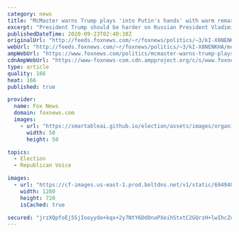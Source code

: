 ```yaml
---
category: news
title: "McMaster warns Trump plays 'into Putin's hands' with warm remarks about Russian president"
excerpt: "President Trump should be harder on Russian President Vladimir Putin in his public statements, former National Security Adviser H.R. McMaster argued on \"The Story\" Tuesday."
publishedDateTime: 2020-09-23T02:40:38Z
originalUrl: "http://feeds.foxnews.com/~r/foxnews/politics/~3/kI-X8NENKHA/mcmaster-warns-trump-plays-into-putin-hands"
webUrl: "http://feeds.foxnews.com/~r/foxnews/politics/~3/kI-X8NENKHA/mcmaster-warns-trump-plays-into-putin-hands"
ampWebUrl: "https://www.foxnews.com/politics/mcmaster-warns-trump-plays-into-putin-hands.amp"
cdnAmpWebUrl: "https://www-foxnews-com.cdn.ampproject.org/c/s/www.foxnews.com/politics/mcmaster-warns-trump-plays-into-putin-hands.amp"
type: article
quality: 166
heat: 166
published: true

provider:
  name: Fox News
  domain: foxnews.com
  images:
    - url: "https://smartableai.github.io/election/assets/images/organizations/foxnews.com-50x50.jpg"
      width: 50
      height: 50

topics:
  - Election
  - Republican Voice

images:
  - url: "https://cf-images.us-east-1.prod.boltdns.net/v1/static/694940094001/6c9ceb60-41d9-456c-be89-433c3511b967/b92bb690-5cc8-4e67-9aff-5bd0f7cb0f11/1280x720/match/image.jpg"
    width: 1280
    height: 720
    isCached: true

secured: "jrzXQpfoEj5SjIooyydo+kqx+2y7NtY6DdOnaPXeihStxtC2GQrzH+lwIhcZuCglkgXK6SulrtimsfNzW6qqsalXGHMWf/iEgkpfjgyoBQisCHIOTYx6pYrZgNicgW6r9cI2L4kLsdtOdNQg/aF3zvCkHUUUxdygguVf6q3XSI+FLvy8Fssyt54/ewszEDCWRAD8OmRGfAvJ62i6yKE8ISho3MexaqY0fDROJv74GZcPPphTAahGtKy534q5EUpeldgvpFtcLl5TD7zadJjIO2ieubh0CP6jucdtIiozdsS/nC9bkDBuacKaLlXYxlX52NUWviBzgUvzlh/XNVKWug1u3+n1s9IVrN5qKaviFEI=;oahbAhthmhuKd0A2N86xuw=="
---
```


